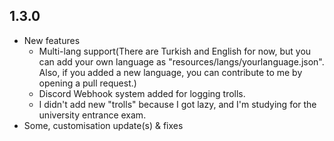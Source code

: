 ## 1.3.0
* New features
	* Multi-lang support(There are Turkish and English for now, but you can add your own language as "resources/langs/yourlanguage.json". Also, if you added a new language, you can contribute to me by opening a pull request.)
	* Discord Webhook system added for logging trolls.
    * I didn't add new "trolls" because I got lazy, and I'm studying for the university entrance exam.
* Some, customisation update(s) & fixes